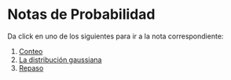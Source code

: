 # Notas de Probabilidad

Da click en uno de los siguientes para ir a la nota correspondiente:

1. [Conteo](https://rodrigozepeda.github.io/Probabilidad/Conteo.html)
2. [La distribución gaussiana](https://rodrigozepeda.github.io/Probabilidad/ModeloNormal.html)
2. [Repaso](https://rodrigozepeda.github.io/Probabilidad/Repaso.html)
